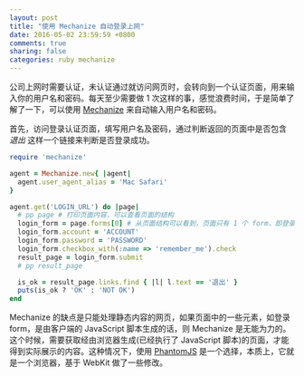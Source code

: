 ```yaml
---
layout: post
title: "使用 Mechanize 自动登录上网"
date: 2016-05-02 23:59:59 +0800
comments: true
sharing: false
categories: ruby mechanize
---
```


公司上网时需要认证，未认证通过就访问网页时，会转向到一个认证页面，用来输入你的用户名和密码。每天至少需要做 1 次这样的事，感觉浪费时间，于是简单了解了一下，可以使用 [Mechanize](https://github.com/sparklemotion/mechanize) 来自动输入用户名和密码。

首先，访问登录认证页面，填写用户名及密码，通过判断返回的页面中是否包含 *退出* 这样一个链接来判断是否登录成功。

```ruby
require 'mechanize'

agent = Mechanize.new{ |agent|
  agent.user_agent_alias = 'Mac Safari'
}

agent.get('LOGIN_URL') do |page|
  # pp page # 打印页面内容，可以查看页面的结构
  login_form = page.forms[0] # 从页面结构可以看到，页面只有 1 个 form，即登录 form
  login_form.account = 'ACCOUNT'
  login_form.password = 'PASSWORD'
  login_form.checkbox_with(:name => 'remember_me').check
  result_page = login_form.submit
  # pp result_page

  is_ok = result_page.links.find { |l| l.text == '退出' }
  puts(is_ok ? 'OK' : 'NOT OK')
end
```

Mechanize 的缺点是只能处理静态内容的网页，如果页面中的一些元素，如登录 form，是由客户端的 JavaScript 脚本生成的话，则 Mechanize 是无能为力的。这个时候，需要获取经由浏览器生成(已经执行了 JavaScript 脚本)的页面，才能得到实际展示的内容。这种情况下，使用 [PhantomJS](http://phantomjs.org/) 是一个选择，本质上，它就是一个浏览器，基于 WebKit 做了一些修改。

